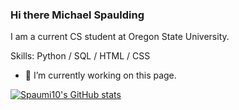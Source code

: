 ### Hi there Michael Spaulding
I am a current CS student at Oregon State University. 

Skills: Python / SQL / HTML / CSS

- 🔭 I’m currently working on this page. 






[![Spaumi10's GitHub stats](https://github-readme-stats.vercel.app/api?username=spaumi10)](https://github.com/spaumi10/github-readme-stats)
